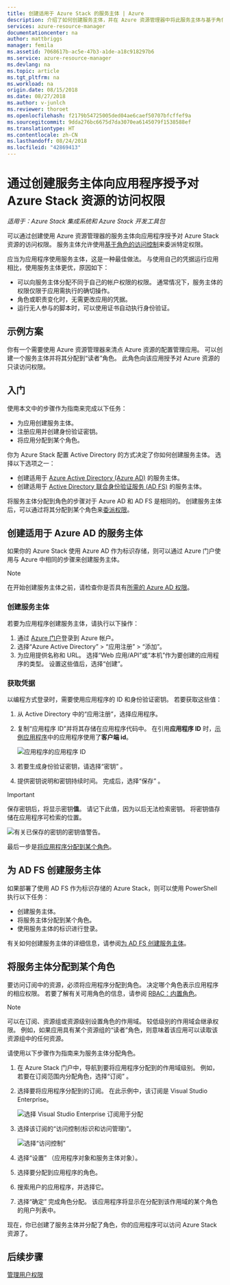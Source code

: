 ```yaml
---
title: 创建适用于 Azure Stack 的服务主体 | Azure
description: 介绍了如何创建服务主体，并在 Azure 资源管理器中将此服务主体与基于角色的访问控制配合使用以管理对资源的访问权限。
services: azure-resource-manager
documentationcenter: na
author: mattbriggs
manager: femila
ms.assetid: 7068617b-ac5e-47b3-a1de-a18c918297b6
ms.service: azure-resource-manager
ms.devlang: na
ms.topic: article
ms.tgt_pltfrm: na
ms.workload: na
origin.date: 08/15/2018
ms.date: 08/27/2018
ms.author: v-junlch
ms.reviewer: thoroet
ms.openlocfilehash: f2179b54725005ded04ae6caef50707bfcffef9a
ms.sourcegitcommit: 9dda276bc6675d7da3070ea6145079f1538588ef
ms.translationtype: HT
ms.contentlocale: zh-CN
ms.lasthandoff: 08/24/2018
ms.locfileid: "42869413"
---
```

# <a name="give-applications-access-to-azure-stack-resources-by-creating-service-principals"></a>通过创建服务主体向应用程序授予对 Azure Stack 资源的访问权限

*适用于：Azure Stack 集成系统和 Azure Stack 开发工具包*

可以通过创建使用 Azure 资源管理器的服务主体向应用程序授予对 Azure Stack 资源的访问权限。 服务主体允许使用[基于角色的访问控制](azure-stack-manage-permissions.md)来委派特定权限。

应当为应用程序使用服务主体，这是一种最佳做法。 与使用自己的凭据运行应用相比，使用服务主体更优，原因如下：

* 可以向服务主体分配不同于自己的帐户权限的权限。 通常情况下，服务主体的权限仅限于应用需执行的确切操作。
* 角色或职责变化时，无需更改应用的凭据。
* 运行无人参与的脚本时，可以使用证书自动执行身份验证。

## <a name="example-scenario"></a>示例方案

你有一个需要使用 Azure 资源管理器来清点 Azure 资源的配置管理应用。 可以创建一个服务主体并将其分配到“读者”角色。 此角色向该应用授予对 Azure 资源的只读访问权限。

## <a name="getting-started"></a>入门

使用本文中的步骤作为指南来完成以下任务：

* 为应用创建服务主体。
* 注册应用并创建身份验证密钥。
* 将应用分配到某个角色。

你为 Azure Stack 配置 Active Directory 的方式决定了你如何创建服务主体。 选择以下选项之一：

* 创建适用于 [Azure Active Directory (Azure AD)](azure-stack-create-service-principals.md#create-service-principal-for-azure-ad) 的服务主体。
* 创建适用于 [Active Directory 联合身份验证服务 (AD FS)](azure-stack-create-service-principals.md#create-service-principal-for-ad-fs) 的服务主体。

将服务主体分配到角色的步骤对于 Azure AD 和 AD FS 是相同的。 创建服务主体后，可以通过将其分配到某个角色来[委派权限](azure-stack-create-service-principals.md#assign-role-to-service-principal)。

## <a name="create-a-service-principal-for-azure-ad"></a>创建适用于 Azure AD 的服务主体

如果你的 Azure Stack 使用 Azure AD 作为标识存储，则可以通过 Azure 门户使用与 Azure 中相同的步骤来创建服务主体。

>[!NOTE]
在开始创建服务主体之前，请检查你是否具有[所需的 Azure AD 权限](../../azure-resource-manager/resource-group-create-service-principal-portal.md#required-permissions)。

### <a name="create-service-principal"></a>创建服务主体

若要为应用程序创建服务主体，请执行以下操作：

1. 通过 [Azure 门户](https://portal.azure.cn)登录到 Azure 帐户。
2. 选择“Azure Active Directory” > “应用注册” > “添加”。
3. 为应用提供名称和 URL。 选择“Web 应用/API”或“本机”作为要创建的应用程序的类型。 设置这些值后，选择“创建”。

### <a name="get-credentials"></a>获取凭据

以编程方式登录时，需要使用应用程序的 ID 和身份验证密钥。 若要获取这些值：

1. 从 Active Directory 中的“应用注册”，选择应用程序。

2. 复制“应用程序 ID”并将其存储在应用程序代码中。 在引用**应用程序 ID** 时，[示例应用程序](#sample-applications)中的应用程序使用了**客户端 id**。

     ![应用程序的应用程序 ID](./media/azure-stack-create-service-principal/image12.png)
3. 若要生成身份验证密钥，请选择“密钥” 。

4. 提供密钥说明和密钥持续时间。 完成后，选择“保存” 。

>[!IMPORTANT]
保存密钥后，将显示密钥**值**。 请记下此值，因为以后无法检索密钥。 将密钥值存储在应用程序可检索的位置。

![有关已保存的密钥的密钥值警告。](./media/azure-stack-create-service-principal/image15.png)

最后一步是[将应用程序分配到某个角色](azure-stack-create-service-principals.md#assign-role-to-service-principal)。

## <a name="create-service-principal-for-ad-fs"></a>为 AD FS 创建服务主体

如果部署了使用 AD FS 作为标识存储的 Azure Stack，则可以使用 PowerShell 执行以下任务：

* 创建服务主体。
* 将服务主体分配到某个角色。
* 使用服务主体的标识进行登录。

有关如何创建服务主体的详细信息，请参阅[为 AD FS 创建服务主体](../azure-stack-create-service-principals.md#create-service-principal-for-ad-fs)。

## <a name="assign-the-service-principal-to-a-role"></a>将服务主体分配到某个角色

要访问订阅中的资源，必须将应用程序分配到角色。 决定哪个角色表示应用程序的相应权限。 若要了解有关可用角色的信息，请参阅 [RBAC：内置角色](../../role-based-access-control/built-in-roles.md)。

>[!NOTE]
可以在订阅、资源组或资源级别设置角色的作用域。 较低级别的作用域会继承权限。 例如，如果应用具有某个资源组的“读者”角色，则意味着该应用可以读取该资源组中的任何资源。

请使用以下步骤作为指南来为服务主体分配角色。

1. 在 Azure Stack 门户中，导航到要将应用程序分配到的作用域级别。 例如，若要在订阅范围内分配角色，选择“订阅” 。

2. 选择要将应用程序分配到的订阅。 在此示例中，该订阅是 Visual Studio Enterprise。

     ![选择 Visual Studio Enterprise 订阅用于分配](./media/azure-stack-create-service-principal/image16.png)

3. 选择该订阅的“访问控制(标识和访问管理)”。

     ![选择“访问控制”](./media/azure-stack-create-service-principal/image17.png)

4. 选择“设置” （应用程序对象和服务主体对象）。

5. 选择要分配到应用程序的角色。

6. 搜索用户的应用程序，并选择它。

7. 选择“确定”  完成角色分配。 该应用程序将显示在分配到该作用域的某个角色的用户列表中。

现在，你已创建了服务主体并分配了角色，你的应用程序可以访问 Azure Stack 资源了。

## <a name="next-steps"></a>后续步骤

[管理用户权限](azure-stack-manage-permissions.md)

